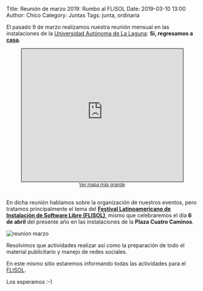 Title: Reunión de marzo 2019: Rumbo al FLISOL
Date: 2019-03-10 13:00
Author:  Chico
Category: Juntas
Tags: junta, ordinaria

El pasado 9 de marzo realizamos nuestra reunión mensual en las instalaciones de la [Universidad Autónoma de La Laguna](http://www.ual.mx/): __Sí, regresamos a [casa](https://www.openstreetmap.org/?mlat=25.57731&mlon=-103.43154#map=17/25.57731/-103.43154).__ 

<!-- break -->

<center>
<iframe width="425" height="350" frameborder="0" scrolling="no" marginheight="0" marginwidth="0" src="https://www.openstreetmap.org/export/embed.html?bbox=-103.4356462955475%2C25.574507899056954%2C-103.42742800712587%2C25.580111141704645&amp;layer=mapnik&amp;marker=25.57730955316531%2C-103.43153715133667" style="border: 1px solid black"></iframe><br/><small><a href="https://www.openstreetmap.org/?mlat=25.57731&amp;mlon=-103.43154#map=17/25.57731/-103.43154">Ver mapa más grande</a></small>
</center>

<br />

En dicha reunión hablamos sobre la organización de nuestros eventos, pero tratamos principalmente el tema del __[Festival Latinoamericano de Instalación de Software Libre (FLISOL)](https://flisol.info/)__, mismo que celebraremos el día __6 de abril__ del presente año en las instalaciones de la __Plaza Cuatro Caminos__.

<img class="img-fluid" src="{attach}2019-03-10-reunion-marzo/reunion-marzo.jpg" alt="reunion marzo">

<br />

Resolvimos que actividades realizar así como la preparación de todo el material publicitario y manejo de redes sociales.

En este mismo sitio estaremos informando todas las actividades para el [FLISOL](https://flisol.info/FLISOL2019/Mexico/Torreon).

Los esperamos :-)
